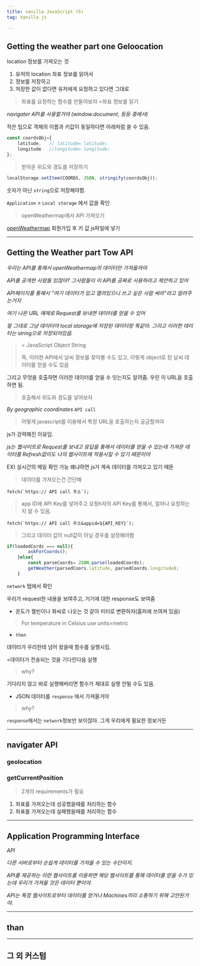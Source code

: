 ```yaml
---
title: vanilla JavaScript (5)
tag: Vanilla js

---
```




## Getting the weather part one Geloocation

location 정보를 가져오는 것

1. 유저의 location 좌표 정보를 읽어서 
2. 정보를 저장하고
3. 저장한 값이 없다면 유저에게 요청하고 있다면 그대로

> 좌표를 요정하는 함수를 만들어보자 =좌표 정보를 읽기

_navigater API를 사용할거야 (window.document, 등등 중에서)_

작은 팁으로 객체의 이름과 키값이 동일하다면 아래처럼 쓸 수 있음.

```js
const coordsObj={
	latitude,	// latitude= latitude;
	longitude	//longitude= longitude;
};
```

> 받아온 위도와 경도를 저장하기

```js
localStorage.setItem(COORDS, JSON, stringify(coordsObj));
```

숫자가 아닌 `string`으로 저장해야함.

`Application` > `Local storage` 에서 값을 확인

> openWeathermap에서 API 가져오기

[openWeathermap](openweathermap.org) 회원가입 후 키 값 js파일에 넣기 



---

## Getting the Weather part Tow API


_우리는 API를 통해서 openWeathermap의 데이터만 가져올꺼야_

_API를 공개한 사람들 있잖아? 그사람들이 이 API를 공짜로 사용하라고 제안하고 있어_

_API페이지를 통해서 "여기 데이터가 있고 열려있으니 쓰고 싶은 사람 써라"라고 알려주는거지_

_여기 나온 URL 예제로 Request를 보내면 데이터를 얻을 수 있어_

_말 그대로 그냥 데이터야 local storage에 저장된 데이터랑 똑같아. 그리고 이러한 데이터는 string으로 저장되어있음._


> = JavaScript Object String
>
> 즉, 이러한 API에서 날씨 정보를 찾아볼 수도 있고, 이렇게 object로 된 날씨 데이터를 얻을 수도 있음

그리고 무엇을 호출하면 이러한 데이터를 얻을 수 잇는지도 알려줌. 우린 이 URL을 호출하면 됨.

> 호출해서 위도와 경도를 넣어보자

_By geographic coordinates_ `API call`

> 어떻게 javascript를 이용해서 특정 URL을 호출하는지 궁금할꺼야

js가 강력해진 이유임.

*js는 웹사이트로 Request를 보내고 응답을 통해서 데이터를 얻을 수 있는데 가져온 데이터를 Refresh없이도 나의 웹사이트에 적용시킬 수 있기 때문이야*

EX) 실시간의 메일 확인 가능 왜냐하면 js가 계속 데이터를 가져오고 있기 때문

> 데이터를 가져오는건 간단해 

```
fetch(`https:// API call 주소`);
```

> app ID에 API Key를 넣어주고 요청h자의 API Key를 통해서, 얼마나 요청하는지 알 수 있음.

```
fetch(`https:// API call 주소&appid=${API_KEY}`);
```

> 그리고 데이터 값이 null값이 아닐 경우를 설정해야함

```js
if(loadedCords === null){
        askForCoords();
    }else{
        const parseCoords= JSON.parse(loadedCoords);
        getWeather(parsedCoors.latitude, parsedCoords.longitude);
    }
```

`network` 탭에서 확인

우리가 request한 내용을 보여주고, 거기에 대한 response도 보여줌

+ 온도가 켈빈이나 화씨로 나오는 것 같아 미터로 변환하자(홈피에 쓰여져 있음)

> For temperature in Celsius use units=metric

+ `then`

데이터가 우리한테 넘어 왔을때 함수를 실행시킴. 

=데이터가 전송되는 것을 기다린다음 실행

>  why? 

기다리지 않고 바로 실행해버리면 함수가 제대로 실행 안될 수도 있음.

+ JSON 데이터를 `response` 에서 가져올거야

> why?

`response`에서는 `network`정보만 보이잖아. 그게 우리에게 필요한 정보거든



---

## navigater API

### geolocation

### getCurrentPosition

> 2개의 requirements가 필요

1. 좌표를 가져오는데 성공했을때를 처리하는 함수
2. 좌표를 가져오는데 실패했을때를 처리하는 함수





---

## Application Programming Interface

*API*

*다른 서버로부터 손쉽게 데이터를 가져올 수 있는 수단이지.*

_API를 제공하는 이런 웹사이트를 이용하면 해당 웹사이트를 통해 데이터를 얻을 수가 있는데  우리가 가져올 것은 데이터 뿐이야._

_API는 특정 웹사이트로부터 데이터를 얻거나 Machines끼리 소통하기 위해 고안된거야._



---

## than





---

## 그 외 커스텀

